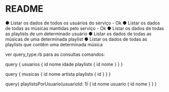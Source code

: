 # README

 ● Listar os dados de todos os usuários do serviço - Ok
 ● Listar os dados de todas as músicas mantidas pelo serviço - Ok
 ● Listar os dados de todas as playlists de um determinado usuário
 ● Listar os dados de todas as músicas de uma determinada playlist
 ● Listar os dados de todas as playlists que contêm uma determinada música

ver query_type.rb para as consultas
comandos: 

query {
  usuarios {
    id
    nome
    idade
    playlists {
      id
      nome
    }
  }
}

query {
  musicas {
  	id
    nome
    artista
   	playlists {
   	  id
   	}
  }
}

query{
  playlistsPorUsuario(usuarioId: 1) {
    id
    nome
    usuario {
      id
      nome
    }
  }
}